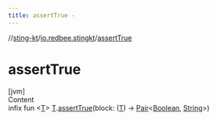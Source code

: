 ```yaml
---
title: assertTrue -
---
```

//[sting-kt](../index.md)/[io.redbee.stingkt](index.md)/[assertTrue](assert-true.md)



# assertTrue  
[jvm]  
Content  
infix fun <[T](assert-true.md)> [T](assert-true.md).[assertTrue](assert-true.md)(block: ([T](assert-true.md)) -> [Pair](https://kotlinlang.org/api/latest/jvm/stdlib/kotlin/-pair/index.html)<[Boolean](https://kotlinlang.org/api/latest/jvm/stdlib/kotlin/-boolean/index.html), [String](https://kotlinlang.org/api/latest/jvm/stdlib/kotlin/-string/index.html)>)  



